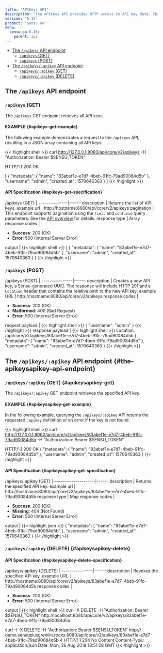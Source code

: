 ```yaml
---
title: "APIKeys API"
description: "The APIKeys API provides HTTP access to API key data. This is a reference for the APIKeys API in Sensu Go, including examples for returning lists of API keys, creating API keys, and more. Read on for the full reference."
version: "5.15"
product: "Sensu Go"
menu:
  sensu-go-5.15:
    parent: api
---
```


- [The `/apikeys` API endpoint](#the-apikeys-api-endpoint)
	- [`/apikeys` (GET)](#apikeys-get)
	- [`/apikeys` (POST)](#apikeys-post)
- [The `/apikeys/:apikey` API endpoint](#the-apikeysapikey-api-endpoint)
	- [`/apikeys/:apikey` (GET)](#apikeysapikey-get)
	- [`/apikeys/:apikey` (DELETE)](#apikeysapikey-delete)


## The `/apikeys` API endpoint

### `/apikeys` (GET)

The `/apikeys` GET endpoint retrieves all API keys.

#### EXAMPLE {#apikeys-get-example}

The following example demonstrates a request to the `/apikeys` API, resulting in a JSON array containing all API keys.

{{< highlight shell >}}
curl http://127.0.0.1:8080/api/core/v2/apikeys -H "Authorization: Bearer $SENSU_TOKEN"

HTTP/1.1 200 OK

[
  {
    "metadata": {
      "name": "83abef1e-e7d7-4beb-91fc-79ad90084d5b"
    },
    "username": "admin",
    "created_at": 1570640363
  }
]
{{< /highlight >}}

#### API Specification {#apikeys-get-specification}

/apikeys (GET)  | 
---------------|------
description    | Returns the list of API keys.
example url    | http://hostname:8080/api/core/v2/apikeys
pagination     | This endpoint supports pagination using the `limit` and `continue` query parameters. See the [API overview][1] for details.
response type  | Array
response codes | <ul><li>**Success**: 200 (OK)</li><li>**Error**: 500 (Internal Server Error)</li></ul>
output         | {{< highlight shell >}}
[
  {
    "metadata": {
      "name": "83abef1e-e7d7-4beb-91fc-79ad90084d5b"
    },
    "username": "admin",
    "created_at": 1570640363
  }
]
{{< /highlight >}}

### `/apikeys` (POST)

/apikeys (POST) | 
----------------|------
description     | Creates a new API key, a Sensu-generated UUID. The response will include HTTP 201 and a `Location` header that contains the relative path to the new API key.
example URL     | http://hostname:8080/api/core/v2/apikeys
response codes  | <ul><li>**Success**: 200 (OK)</li><li>**Malformed**: 400 (Bad Request)</li><li>**Error**: 500 (Internal Server Error)</li></ul>
request payload  | {{< highlight shell >}}
{
  "username": "admin"
}
{{< /highlight >}}
response payload | {{< highlight shell >}}
Location: /api/core/v2/apikeys/83abef1e-e7d7-4beb-91fc-79ad90084d5b
{
  "metadata": {
    "name": "83abef1e-e7d7-4beb-91fc-79ad90084d5b"
  },
  "username": "admin",
  "created_at": 1570640363
}
{{< /highlight >}}

## The `/apikeys/:apikey` API endpoint {#the-apikeysapikey-api-endpoint}

### `/apikeys/:apikey` (GET) {#apikeysapikey-get}

The `/apikeys/:apikey` GET endpoint retrieves the specified API key.

#### EXAMPLE {#apikeysapikey-get-example}

In the following example, querying the `/apikeys/:apikey` API returns the requested `:apikey` definition or an error if the key is not found.

{{< highlight shell >}}
curl http://127.0.0.1:8080/api/core/v2/apikeys/83abef1e-e7d7-4beb-91fc-79ad90084d5b -H "Authorization: Bearer $SENSU_TOKEN"

HTTP/1.1 200 OK
{
  "metadata": {
    "name": "83abef1e-e7d7-4beb-91fc-79ad90084d5b"
  },
  "username": "admin",
  "created_at": 1570640363
}
{{< /highlight >}}

#### API Specification {#apikeysapikey-get-specification}

/apikeys/:apikey (GET) | 
---------------------|------
description          | Returns the specified API key.
example url          | http://hostname:8080/api/core/v2/apikeys/83abef1e-e7d7-4beb-91fc-79ad90084d5b
response type        | Map
response codes       | <ul><li>**Success**: 200 (OK)</li><li>**Missing**: 404 (Not Found)</li><li>**Error**: 500 (Internal Server Error)</li></ul>
output               | {{< highlight json >}}
{
  "metadata": {
    "name": "83abef1e-e7d7-4beb-91fc-79ad90084d5b"
  },
  "username": "admin",
  "created_at": 1570640363
}
{{< /highlight >}}

### `/apikeys/:apikey` (DELETE) {#apikeysapikey-delete}

#### API Specification {#apikeysapikey-delete-specification}

/apikeys/:apikey (DELETE) | 
----------------|------
description     | Revokes the specified API key.
example URL     | http://hostname:8080/api/core/v2/apikeys/83abef1e-e7d7-4beb-91fc-79ad90084d5b
response codes  | <ul><li>**Success**: 200 (OK)</li><li>**Error**: 500 (Internal Server Error)</li></ul>
output          | {{< highlight shell >}}
curl -X DELETE -H "Authorization: Bearer $SENSU_TOKEN"  http://localhost:8080/api/core/v2/apikeys/83abef1e-e7d7-4beb-91fc-79ad90084d5b

curl -I -X DELETE -H "Authorization: Bearer $SENSU_TOKEN"  http://
demo.sensuplusgremlin.rocks:8080/api/core/v2/apikeys/83abef1e-e7d7-4beb-91fc-79ad90084d5b
4
HTTP/1.1 204 No Content
Content-Type: application/json
Date: Mon, 26 Aug 2019 18:51:28 GMT
{{< /highlight >}}


[1]: ../overview#pagination
[2]: ../role-bindings/
[3]: ../cluster-role-bindings/
